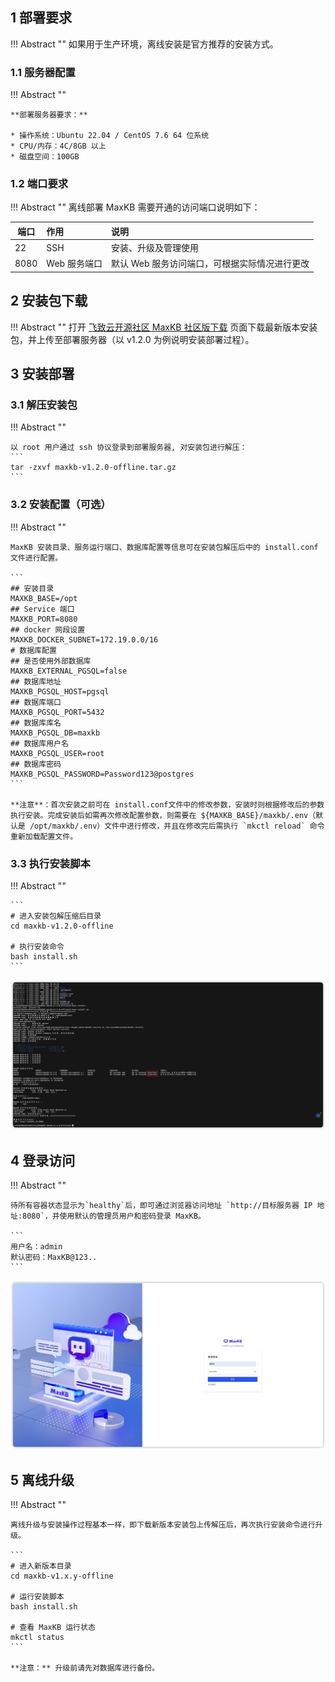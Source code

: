 ## 1 部署要求

!!! Abstract ""
    如果用于生产环境，离线安装是官方推荐的安装方式。

### 1.1 服务器配置

!!! Abstract ""

    **部署服务器要求：**

    * 操作系统：Ubuntu 22.04 / CentOS 7.6 64 位系统
    * CPU/内存：4C/8GB 以上
    * 磁盘空间：100GB

### 1.2 端口要求

!!! Abstract ""
    离线部署 MaxKB 需要开通的访问端口说明如下：

| 端口     | 作用       | 说明                        |
|--------|:---------|:--------------------------|
| 22     | SSH      | 安装、升级及管理使用                |
| 8080   | Web 服务端口 | 默认 Web 服务访问端口，可根据实际情况进行更改 |



## 2 安装包下载

!!! Abstract ""
    打开 [飞致云开源社区 MaxKB 社区版下载](https://community.fit2cloud.com/#/products/maxkb/downloads) 页面下载最新版本安装包，并上传至部署服务器（以 v1.2.0 为例说明安装部署过程）。

## 3 安装部署

### 3.1 解压安装包

!!! Abstract ""

    以 root 用户通过 ssh 协议登录到部署服务器, 对安装包进行解压：
    ```
    tar -zxvf maxkb-v1.2.0-offline.tar.gz
    ```

### 3.2 安装配置（可选）

!!! Abstract ""

    MaxKB 安装目录、服务运行端口、数据库配置等信息可在安装包解压后中的 install.conf 文件进行配置。

    ```
    ## 安装目录
    MAXKB_BASE=/opt
    ## Service 端口
    MAXKB_PORT=8080
    ## docker 网段设置
    MAXKB_DOCKER_SUBNET=172.19.0.0/16
    # 数据库配置
    ## 是否使用外部数据库
    MAXKB_EXTERNAL_PGSQL=false
    ## 数据库地址
    MAXKB_PGSQL_HOST=pgsql
    ## 数据库端口
    MAXKB_PGSQL_PORT=5432
    ## 数据库库名
    MAXKB_PGSQL_DB=maxkb
    ## 数据库用户名
    MAXKB_PGSQL_USER=root
    ## 数据库密码
    MAXKB_PGSQL_PASSWORD=Password123@postgres
    ```

    **注意**：首次安装之前可在 install.conf文件中的修改参数，安装时则根据修改后的参数执行安装。完成安装后如需再次修改配置参数，则需要在 ${MAXKB_BASE}/maxkb/.env（默认是 /opt/maxkb/.env）文件中进行修改，并且在修改完后需执行 `mkctl reload` 命令重新加载配置文件。


### 3.3 执行安装脚本

!!! Abstract ""

    ```
    # 进入安装包解压缩后目录  
    cd maxkb-v1.2.0-offline

    # 执行安装命令
    bash install.sh
    ```

![安装](../img/index/install.jpg)

## 4 登录访问

!!! Abstract ""

    待所有容器状态显示为`healthy`后，即可通过浏览器访问地址 `http://目标服务器 IP 地址:8080`，并使用默认的管理员用户和密码登录 MaxKB。

    ```
    用户名：admin
    默认密码：MaxKB@123..
    ```

![登录](../img/index/login.jpg)

## 5 离线升级 

!!! Abstract ""

    离线升级与安装操作过程基本一样，即下载新版本安装包上传解压后，再次执行安装命令进行升级。

    ```
    # 进入新版本目录
    cd maxkb-v1.x.y-offline

    # 运行安装脚本
    bash install.sh

    # 查看 MaxKB 运行状态
    mkctl status
    ```

    **注意：** 升级前请先对数据库进行备份。
